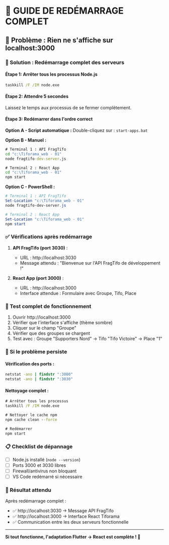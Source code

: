 # 🔧 GUIDE DE REDÉMARRAGE COMPLET

## 🚨 Problème : Rien ne s'affiche sur localhost:3000

### 🔄 Solution : Redémarrage complet des serveurs

#### Étape 1: Arrêter tous les processus Node.js
```cmd
taskkill /F /IM node.exe
```

#### Étape 2: Attendre 5 secondes
Laissez le temps aux processus de se fermer complètement.

#### Étape 3: Redémarrer dans l'ordre correct

**Option A - Script automatique :**
Double-cliquez sur : `start-apps.bat`

**Option B - Manuel :**
```cmd
# Terminal 1 : API FragTifo
cd "c:\Tiforama_web - 01"
node fragtifo-dev-server.js

# Terminal 2 : React App  
cd "c:\Tiforama_web - 01"
npm start
```

**Option C - PowerShell :**
```powershell
# Terminal 1 : API FragTifo
Set-Location "c:\Tiforama_web - 01"
node fragtifo-dev-server.js

# Terminal 2 : React App
Set-Location "c:\Tiforama_web - 01"
npm start
```

### ✅ Vérifications après redémarrage

1. **API FragTifo (port 3030)** :
   - URL : http://localhost:3030
   - Message attendu : "Bienvenue sur l'API FragTifo de développement !"

2. **React App (port 3000)** :
   - URL : http://localhost:3000  
   - Interface attendue : Formulaire avec Groupe, Tifo, Place

### 🧪 Test complet de fonctionnement

1. Ouvrir http://localhost:3000
2. Vérifier que l'interface s'affiche (thème sombre)
3. Cliquer sur le champ "Groupe" 
4. Vérifier que des groupes se chargent
5. Test avec : Groupe "Supporters Nord" → Tifo "Tifo Victoire" → Place "1"

### 🔧 Si le problème persiste

#### Vérification des ports :
```cmd
netstat -ano | findstr ":3000"
netstat -ano | findstr ":3030" 
```

#### Nettoyage complet :
```cmd
# Arrêter tous les processus
taskkill /F /IM node.exe

# Nettoyer le cache npm
npm cache clean --force

# Redémarrer
npm start
```

### 📋 Checklist de dépannage

- [ ] Node.js installé (`node --version`)
- [ ] Ports 3000 et 3030 libres
- [ ] Firewall/antivirus non bloquant
- [ ] VS Code redémarré si nécessaire

### 🎯 Résultat attendu

Après redémarrage complet :
- ✅ http://localhost:3030 → Message API FragTifo
- ✅ http://localhost:3000 → Interface React Tiforama
- ✅ Communication entre les deux serveurs fonctionnelle

---

**Si tout fonctionne, l'adaptation Flutter → React est complète ! 🚀**
